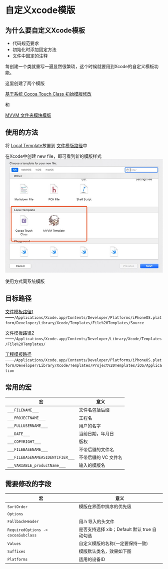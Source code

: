 # 自定义xcode模版

## 为什么要自定义Xcode模板

- 代码规范要求
- 初始化时添加固定方法
- 文件中固定的注释

每创建一个类就重写一遍显然很繁琐，这个时候就要用到Xcode的自定义模板功能。

这里创建了两个模版

[基于系统 Cocoa Touch Class 初始模版修改](./Local%20Template/Cocoa%20Touch%20Class.xctemplate)

和

[MVVM 文件夹模块模版](./Local%20Template/MVVM%20Template.xctemplate)

## 使用的方法

将 [Local Template](Local%20Template)放置到 [文件模版路径](file:///Applications/Xcode.app/Contents/Developer/Platforms/iPhoneOS.platform/Developer/Library/Xcode/Templates/File%20Templates)中

在Xcode中创建 new file，即可看到新的模版样式
![](Asset/template_01.png)

使用方式同系统模版

## 目标路径

[文件模板路径1](file:///Applications/Xcode.app/Contents/Developer/Platforms/iPhoneOS.platform/Developer/Library/Xcode/Templates/File%20Templates/Source)——`/Applications/Xcode.app/Contents/Developer/Platforms/iPhoneOS.platform/Developer/Library/Xcode/Templates/File%20Templates/Source`

[文件模板路径2](file:///Applications/Xcode.app/Contents/Developer/Library/Xcode/Templates/File%20Templates/)——`/Applications/Xcode.app/Contents/Developer/Library/Xcode/Templates/File%20Templates/`

[工程模板路径](file:///Applications/Xcode.app/Contents/Developer/Platforms/iPhoneOS.platform/Developer/Library/Xcode/Templates/Project%20Templates/iOS/Application)——`/Applications/Xcode.app/Contents/Developer/Platforms/iPhoneOS.platform/Developer/Library/Xcode/Templates/Project%20Templates/iOS/Application`

## 常用的宏

|宏|意义|
|---|---|
| `___FILENAME___`|文件名包括后缀|
| `___PROJECTNAME___`|工程名|
| `___FULLUSERNAME___`|用户的名字|
| `___DATE___`|当前日期，年月日|
| `___COPYRIGHT___`|版权|
| `___FILEBASENAME___`|不带后缀的文件名|
| `___FILEBASENAMEASIDENTIFIER___`|不带后缀的 VC 文件名|
| `___VARIABLE_productName___`|输入的模版名|

## 需要修改的字段

|宏|意义|
|---|---|
| `SortOrder`|模版在界面中排序的优先级|
| `Options`||
| `FallbackHeader`|用.h 导入的头文件|
| `RequiredOptions -> cocoaSubclass`|是否支持选择 xib；Default 默认 true 自动勾选|
| `Values`|自定义模版的名称(一定要保持一致)|
| `Suffixes`|模版默认类名，效果如下图|
| `Platforms`|适用的设备ID|
